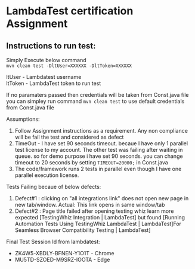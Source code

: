 # LambdaTest certification Assignment

## Instructions to run test: 
Simply Execute below command </br>
`mvn clean test -DltUser=XXXXXX -DltToken=XXXXXX`

ltUser - Lambdatest username </br>
ltToken - LambdaTest token to run test </br>

If no paramaters passed then credentials will be taken from Const.java file
you can simpley run command `mvn clean test` to use default credentials from Const.java file

Assumptions: </br>
1) Follow Assignment instructions as a requirement. Any non compliance will be fail the test and considered as defect
2) TimeOut - I have set 90 seconds timeout. becaue I have only 1 parallel test license to my account. The other test was failing after waiting in queue. so for demo purpose i have set 90 seconds. you can change timeout to 20 seconds by setting `TIMEOUT=20000;` in Const.java
3) The code/framework runs 2 tests in parallel even though I have one parallel execution license.

Tests Failing becaue of below defects: </br>
1) Defect#1 : clicking on  "all integrations link" does not open new page in new tab/window. Actual: This link opens in same window/tab
2) Defect#2 : Page title failed after opening testing whiz learn more expected [TestingWhiz Integration | LambdaTest] but found [Running Automation Tests Using TestingWhiz LambdaTest | LambdaTest]For Seamless Browser Compatibility Testing | LambdaTest]

Final Test Session Id from lambdatest: </br>
* ZK4W5-XBDLY-BFNEN-Y1O1T - Chrome
* MU5TD-SZOED-M9SRZ-IOOTA - Edge